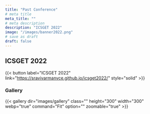 ```yaml
---
title: "Past Conference"
# meta title
meta_title: ""
# meta description
description: "ICSGET 2022"
image: "/images/banner2022.png"
# save as draft
draft: false
---
```


## ICSGET 2022 
{{< button label="ICSGET 2022" link="https://sravivarmanvce.github.io/icsget2022/" style="solid" >}}

### Gallery

{{< gallery dir="images/gallery" class="" height="300" width="300" webp="true" command="Fit" option="" zoomable="true" >}}
